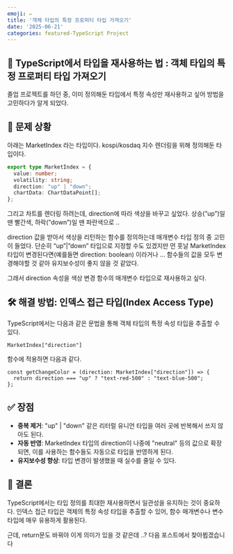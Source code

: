 ```yaml
---
emoji: ✏️
title: '객체 타입의 특정 프로퍼티 타입 가져오기'
date: '2025-06-21'
categories: featured-TypeScript Project
---
```

## 🔁 TypeScript에서 타입을 재사용하는 법 : 객체 타입의 특정 프로퍼티 타입 가져오기

졸업 프로젝트를 하던 중, 이미 정의해둔 타입에서 특정 속성만 재사용하고 싶어 방법을 고민하다가 알게 되었다.

## 🧩 문제 상황

아래는 MarketIndex 라는 타입이다. kospi/kosdaq 지수 렌더링을 위해 정의해둔 타입이다.

```ts
export type MarketIndex = {
  value: number;
  volatility: string;
  direction: "up" | "down";
  chartData: ChartDataPoint[];
};
```

그리고 차트를 렌더링 하려는데, direction에 따라 색상을 바꾸고 싶었다. 상승(”up”)일 땐 빨간색, 하락(”down”)일 땐 파란색으로 .. 

direction 값을 받아서 색상을 리턴하는 함수를 정의하는데 매개변수 타입 정의 중 고민이 들었다. 단순히 “up”|”down” 타입으로 지정할 수도 있겠지만 먼 훗날 MarketIndex 타입이 변경된다면(예를들면 direction: boolean) 이라거나 … 함수들의 값을 모두 변경해야할 것 같아 유지보수성이 좋지 않을 것 같았다.

그래서 direction 속성을 색상 변경 함수의 매개변수 타입으로 재사용하고 싶다.

## 🛠️ 해결 방법: 인덱스 접근 타입(Index Access Type)

TypeScript에서는 다음과 같은 문법을 통해 객체 타입의 특정 속성 타입을 추출할 수 있다.

```tsx
MarketIndex["direction"]
```

함수에 적용하면 다음과 같다.

```tsx
const getChangeColor = (direction: MarketIndex["direction"]) => {
  return direction === "up" ? "text-red-500" : "text-blue-500";
};
```

## ✅ 장점

- **중복 제거**: "up" | "down" 같은 리터럴 유니언 타입을 여러 곳에 반복해서 쓰지 않아도 된다.
- **자동 반영**: MarketIndex 타입의 direction이 나중에 "neutral" 등의 값으로 확장되면, 이를 사용하는 함수들도 자동으로 타입을 반영하게 된다.
- **유지보수성 향상**: 타입 변경이 발생했을 때 실수를 줄일 수 있다.

## 🚀 결론

TypeScript에서는 타입 정의를 최대한 재사용하면서 일관성을 유지하는 것이 중요하다. 인덱스 접근 타입은 객체의 특정 속성 타입을 추출할 수 있어, 함수 매개변수나 변수 타입에 매우 유용하게 활용된다.

근데, return문도 바꿔야 이게 의미가 있을 것 같은데 ..? 다음 포스트에서 찾아뵙겠습니다

```toc
```